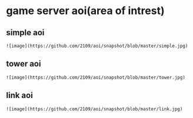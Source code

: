 # game server aoi(area of intrest)

## simple aoi

	![image](https://github.com/2109/aoi/snapshot/blob/master/simple.jpg)


## tower aoi

	![image](https://github.com/2109/aoi/snapshot/blob/master/tower.jpg)


## link aoi
	
	![image](https://github.com/2109/aoi/snapshot/blob/master/link.jpg)